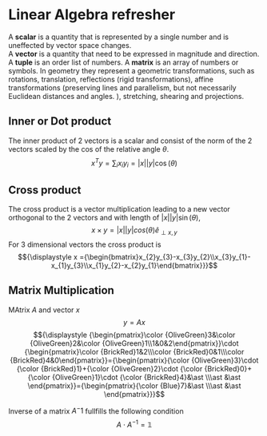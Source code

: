 # Linear Algebra refresher
A **scalar** is a quantity that is represented by a single number and is uneffected by vector space changes.  
A **vector** is a quantity that need to be expressed in magnitude and direction.
A **tuple** is an order list of numbers.
A **matrix** is an array of numbers or symbols. In geometry they represent a geometric transformations, such as rotations, translation, reflections (rigid transformations), affine transformations (preserving lines and parallelism, but not necessarily Euclidean distances and angles. ), stretching, shearing and projections. 

## Inner or Dot product
The inner product of 2 vectors is a scalar and consist of the norm of the 2 vectors scaled by the cos of the relative angle $\theta$.
$$ x^T y = \sum_i x_i y_i = |x| |y| \cos(\theta) $$

## Cross product 
The cross product is a vector multiplication leading to a new vector orthogonal to the 2 vectors and with length of $|x| |y|  \sin(\theta)$,
$$ 
x \times y = |x| |y| cos(\theta) \hat{e}_{\perp x,y} 
$$ 
For 3 dimensional vectors the cross product is  
$${\displaystyle x ={\begin{bmatrix}x_{2}y_{3}-x_{3}y_{2}\\x_{3}y_{1}-x_{1}y_{3}\\x_{1}y_{2}-x_{2}y_{1}\end{bmatrix}}}$$

## Matrix Multiplication
MAtrix $A$ and vector $x$
$$ y = A x$$
$${\displaystyle {\begin{pmatrix}\color {OliveGreen}3&\color {OliveGreen}2&\color {OliveGreen}1\\1&0&2\end{pmatrix}}\cdot {\begin{pmatrix}\color {BrickRed}1&2\\\color {BrickRed}0&1\\\color {BrickRed}4&0\end{pmatrix}}={\begin{pmatrix}{\color {OliveGreen}3}\cdot {\color {BrickRed}1}+{\color {OliveGreen}2}\cdot {\color {BrickRed}0}+{\color {OliveGreen}1}\cdot {\color {BrickRed}4}&\ast \\\ast &\ast \end{pmatrix}}={\begin{pmatrix}{\color {Blue}7}&\ast \\\ast &\ast \end{pmatrix}}}$$

Inverse of a matrix $A{^-1}$ fullfills the following condition 
$$A \cdot A^{-1} = \mathbb{1}$$